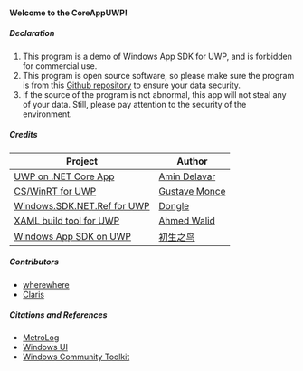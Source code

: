#### Welcome to the CoreAppUWP!

##### Declaration
1. This program is a demo of Windows App SDK for UWP, and is forbidden for commercial use.
2. This program is open source software, so please make sure the program is from this [Github repository](https://github.com/wherewhere/CoreAppUWP) to ensure your data security.
3. If the source of the program is not abnormal, this app will not steal any of your data. Still, please pay attention to the security of the environment.

##### Credits
| Project | Author |
| ------- | ------ |
| [UWP on .NET Core App](https://github.com/Aminator/UwpWithoutVisualStudio "UwpWithoutVisualStudio") | [Amin Delavar](https://github.com/Aminator "@Aminator") |
| [CS/WinRT for UWP](https://github.com/gus33000/CsUWP "CsUWP") | [Gustave Monce](https://github.com/gus33000 "@gus33000") |
| [Windows.SDK.NET.Ref for UWP](https://github.com/dongle-the-gadget/CsWinRTProjectionForWindows "CsWinRTProjectionForWindows") | [Dongle](https://github.com/dongle-the-gadget "@dongle-the-gadget") |
| [XAML build tool for UWP](https://www.nuget.org/packages/WindowsXaml.ModernDotNet.BuildTools "WindowsXaml.ModernDotNet.BuildTools") | [Ahmed Walid](https://github.com/ahmed605 "@ahmed605") |
| [Windows App SDK on UWP](https://github.com/driver1998/HookCoreAppWinUI "HookCoreAppWinUI") | [初生之鸟](https://github.com/driver1998 "@driver1998") |

##### Contributors
- [wherewhere](https://github.com/wherewhere "@wherewhere")
- [Claris](https://github.com/Clrs17 "@Clrs17")

##### Citations and References
- [MetroLog](https://github.com/novotnyllc/MetroLog "MetroLog")
- [Windows UI](https://github.com/microsoft/microsoft-ui-xaml "Windows UI")
- [Windows Community Toolkit](https://github.com/CommunityToolkit/WindowsCommunityToolkit "Windows Community Toolkit")
